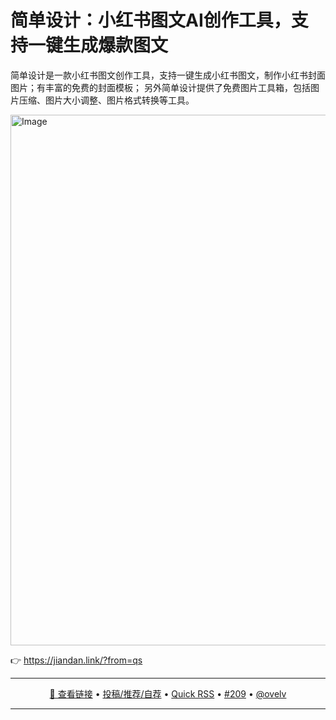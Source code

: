 简单设计：小红书图文AI创作工具，支持一键生成爆款图文
===

简单设计是一款小红书图文创作工具，支持一键生成小红书图文，制作小红书封面图片；有丰富的免费的封面模板；
另外简单设计提供了免费图片工具箱，包括图片压缩、图片大小调整、图片格式转换等工具。

<img width="1666" height="849" alt="Image" src="https://github.com/user-attachments/assets/a8dded30-44b9-4f3f-b092-b21a47027fb8" />

👉 https://jiandan.link/?from=qs

---

<p align="center">
<a href="https://jiandan.link/?from=qs" target="_blank">🔗 查看链接</a> • 
<a href="https://github.com/jaywcjlove/quick-rss/issues/new/choose" target="_blank">投稿/推荐/自荐</a> • 
<a href="https://wangchujiang.com/quick-rss/feeds/index.html" target="_blank">Quick RSS</a> • 
<a href="https://github.com/jaywcjlove/quick-rss/issues/209" target="_blank">#209</a> • 
<a href="https://github.com/ovelv" target="_blank">@ovelv</a>
</p>

---
    